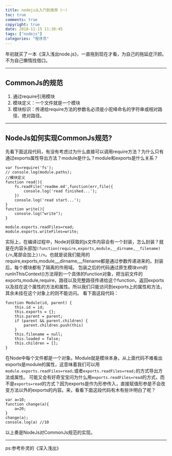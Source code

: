 ```yaml
---
title: nodejs从入门到放弃（一）
toc: true
comments: true
copyright: true
date: 2018-11-15 11:30:45
tags: ["nodejs"]
categories: "程序员"
---
```

年初就买了一本《深入浅出node.js》，一直拖到现在才看，为自己的拖延症汗颜。
不为自己懒惰找借口。
*****
## CommonJs的规范
1. 通过require引用模块
2. 模块定义：一个文件就是一个模块
3. 模块标识：传递给require方法的参数名必须是小驼峰命名的字符串或相对路径、绝对路径。
*****
## NodeJs如何实现CommonJs规范?
先看下面这段代码，有没有考虑过为什么直接可以调用require方法？为什么只有通过exports属性导出方法？module是什么？module和exports是什么关系？
```
var fs=require('fs');
// console.log(module.paths);
//模块定义
function read(){
    fs.readFile('readme.md',function(err,file){
        console.log('read finished...');
    })
    console.log('read start...');
}
function write(){
    console.log("write");
}

module.exports.readFiles=read;
module.exports.writeFiles=write;
```
实际上，在编译过程中，Node对获取的js文件内容会有一个封装，怎么封装？就是在内容头部加`(function(require,exports,module,__dirname,__filename){/n`,尾部会加上`})/n`。也就是说我们能用的require,exports,module,__dirname,__filename都是通过参数传递进来的。封装后，每个模块都有了隔离的作用域。
包装之后的代码通过原生模块vm的runInThisContext()方法得到一个具体的function对象，把当前文件的exports,module,require，路径以及完整路径传递给这个function，返回exports以及挂在这个属性的方法和属性。所以我们只能访问到exports上的属性和方法，其余未挂在这个对象上的则不能访问。
看下面这段代码：
```
function Module(id, parent) {
    this.id = id;
    this.exports = {};
    this.parent = parent;
    if (parent && parent.children) {
        parent.children.push(this)
    }
    this.filename = null;
    this.loaded = false;
    this.children = [];
}
```
在Node中每个文件都是一个对象。Module就是模块本身。从上面代码不难看出exports是module的属性，这意味着我们可以用`module.exports.readFiles=read;`或者`exports.readFiles=read;`的方式导出方法或属性。
可能又会有好奇宝宝问为什么用`exports.readFiles=read`的方式，而不是`exports=read`的方式？因为exports是作为形参传入，直接赋值形参是不会改变方法以外的exports的内容。来，看看下面这段代码有木有些许明白了呢？
```
var a=10;
function change(a){
    a=20;
}
change(a);
console.log(a) //10
```
以上奏是NodeJs对CommonJs规范的实现。
*****
ps:参考朴灵的《深入浅出》
